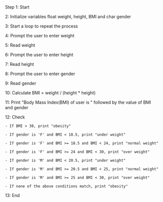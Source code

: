 Step 1: Start

2: Initialize variables float weight, height, BMI and char gender

3: Start a loop to repeat the process

4: Prompt the user to enter weight

5: Read weight

6: Prompt the user to enter height

7: Read height

8: Prompt the user to enter gender

9: Read gender

10: Calculate BMI = weight / (height * height)

11: Print "Body Mass Index(BMI) of user is " followed by the value of BMI and gender

12: Check

    - If BMI > 30, print "obesity"
  
    - If gender is 'F' and BMI < 18.5, print "under weight"
  
    - If gender is 'F' and BMI >= 18.5 and BMI < 24, print "normal weight"
  
    - If gender is 'F' and BMI >= 24 and BMI < 30, print "over weight"
   
    - If gender is 'M' and BMI < 20.5, print "under weight"
   
    - If gender is 'M' and BMI >= 20.5 and BMI < 25, print "normal weight"
   
    - If gender is 'M' and BMI >= 25 and BMI < 30, print "over weight"
   
    - If none of the above conditions match, print "obesity"

13: End

